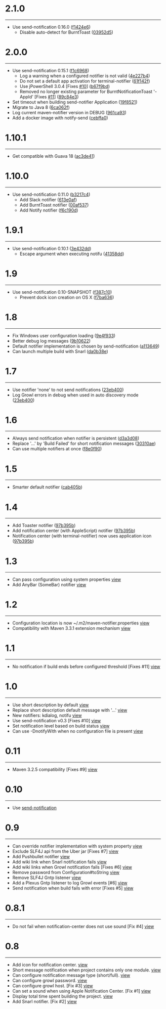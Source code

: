 # 2.1.0
***

- Use send-notification 0.16.0 ([f1424e6](http://github.com/jcgay/maven-notifier/commit/f1424e6dee4ed299051f54400687b12e773cc362))
    * Disable auto-detect for BurntToast ([03952d5](http://github.com/jcgay/send-notification/commit/03952d5d8fbbd776c10b4e5ecd2d4ed94d53456d))

# 2.0.0
***

- Use send-notification 0.15.1 ([f1c6968](http://github.com/jcgay/maven-notifier/commit/f1c69685e95b927c5eaa16295d73445717a5b427))
  * Log a warning when a configured notifier is not valid ([4e227b4](http://github.com/jcgay/send-notification/commit/4e227b440cd1c87518b35a41400892580e3afcb2))
  * Do not set a default app activation for terminal-notifier ([61f142f](http://github.com/jcgay/send-notification/commit/61f142f0940542117a3494e034bb723797337faf))
  * Use jPowerShell 3.0.4 [Fixes [#10](https://github.com/jcgay/send-notification/issues/10)] ([b67f9bd](http://github.com/jcgay/send-notification/commit/b67f9bda4e8290468328ab10b97fc3c5a1b1c37b))
  * Removed no longer existing parameter for BurntNotificationToast '-AppId' [Fixes [#11](https://github.com/jcgay/send-notification/issues/11)] ([89c84e3](http://github.com/jcgay/send-notification/commit/89c84e3f0350c68163d8293c63134901df203d10))
- Set timeout when building send-notifier Application ([19f8521](http://github.com/jcgay/maven-notifier/commit/19f852161154627a82f42293e0d0df329cc641e1))
- Migrate to Java 8 ([6ca062f](http://github.com/jcgay/maven-notifier/commit/6ca062fc6018e0d67368a2fcd44900ae63f3289f))
- Log current maven-notifier version in DEBUG ([961ca93](http://github.com/jcgay/maven-notifier/commit/961ca9354c0b2c775d682370da327952c62ce907))
- Add a docker image with notify-send ([cebffa0](http://github.com/jcgay/maven-notifier/commit/cebffa03b90786e583edc6dc4a954ed83408355e))

# 1.10.1
***

- Get compatible with Guava 18 ([ac3de41](http://github.com/jcgay/maven-notifier/commit/ac3de41c0934c2398f519752caae842213a7df20))

# 1.10.0
***

- Use send-notification 0.11.0 ([b3217c4](http://github.com/jcgay/maven-notifier/commit/b3217c4542190be2303baafb0edfc067f5f36958))
  * Add Slack notifier ([613e0af](http://github.com/jcgay/send-notification/commit/613e0af8ad444b89f231a26e36e800efef8f26e2))
  * Add BurntToast notifier ([00af537](http://github.com/jcgay/send-notification/commit/00af5378207297374f8b9c42feb7ebd149a6498d))
  * Add Notify notifier ([f6c190d](http://github.com/jcgay/send-notification/commit/f6c190dddb8160996ae84372b11bd20cb1fc8e5a))

# 1.9.1
***

- Use send-notification 0.10.1 ([3e432dd](http://github.com/jcgay/maven-notifier/commit/3e432dd612db9c0dac2cdbf30afb8c2f1db8b0a4))
    * Escape argument when executing notifu ([41358dd](http://github.com/jcgay/send-notification/commit/41358ddc20125d35996ebba5545c00e2b66ff31f))

# 1.9
***

- Use send-notification 0.10-SNAPSHOT ([f387c10](http://github.com/jcgay/maven-notifier/commit/f387c10e23cec61849ea060230ee09b8e066be6b))
    * Prevent dock icon creation on OS X ([f7ba636](http://github.com/jcgay/send-notification/commit/f7ba63631fe6e1c9f2bbad126164eeca1cf2d7b5)) 

# 1.8
***

- Fix Windows user configuration loading ([9e4f933](http://github.com/jcgay/maven-notifier/commit/9e4f933e05c9478ca5efac2e60ddb89a5552aaa5))
- Better debug log messages ([9b10622](http://github.com/jcgay/maven-notifier/commit/9b106223427d7cd1237fe644b461a4abd5ce7e37))
- Default notifier implementation is chosen by send-notification ([a113649](http://github.com/jcgay/maven-notifier/commit/a113649dcf96e693b9fb14bc2143165572ef1097))
- Can launch multiple build with Snarl ([da0b38e](http://github.com/jcgay/maven-notifier/commit/da0b38eb7db12654003de7d0efc011a7f965ba78))

# 1.7
***

- Use notifier 'none' to not send notifications ([23eb400](http://github.com/jcgay/maven-notifier/commit/23eb40006ad8637f65693e89c31e9ed35ba91366))
- Log Growl errors in debug when used in auto discovery mode ([23eb400](http://github.com/jcgay/maven-notifier/commit/23eb40006ad8637f65693e89c31e9ed35ba91366))

# 1.6
***

- Always send notification when notifier is persistent ([d3a3d08](http://github.com/jcgay/maven-notifier/commit/d3a3d081401c862491c23aeb6108e1637bbb45de))
- Replace '...' by 'Build Failed' for short notification messages ([30310ae](http://github.com/jcgay/maven-notifier/commit/30310ae092f0d5313129ac57f8e6e41a18237e73))
- Can use multiple notifiers at once ([f8e0f90](http://github.com/jcgay/maven-notifier/commit/f8e0f90ae2d3a694a5cdeb4d6ef2fb541f3cb8e8))

# 1.5
***

- Smarter default notifier ([cab405b](http://github.com/jcgay/maven-notifier/commit/cab405b6071dee5df41168d4e0f2388f32ec9970))

# 1.4
***

- Add Toaster notifier ([97b395b](http://github.com/jcgay/maven-notifier/commit/97b395b1dd94c894e26c79ce5f8e0f3593436aac))
- Add notification center (with AppleScript) notifier ([97b395b](http://github.com/jcgay/maven-notifier/commit/97b395b1dd94c894e26c79ce5f8e0f3593436aac))
- Notification center (with terminal-notifier) now uses application icon ([97b395b](http://github.com/jcgay/maven-notifier/commit/97b395b1dd94c894e26c79ce5f8e0f3593436aac))

# 1.3
***

- Can pass configuration using system properties [view](http://github.com/jcgay/maven-notifier/commit/351c771187947ad995757e3211ffabfe25330156)
- Add AnyBar (SomeBar) notifier [view](http://github.com/jcgay/maven-notifier/commit/f1bbee89aa878739d0374341ece3600470bec521)

# 1.2
***

- Configuration location is now ~/.m2/maven-notifier.properties [view](http://github.com/jcgay/maven-notifier/commit/86ba7057adf1f148107b25f7fc2e6a6567a97e57)
- Compatibility with Maven 3.3.1 extension mechanism [view](http://github.com/jcgay/maven-notifier/commit/258d769c42e3531c0f45281c3ae6f8457595d922)

# 1.1
***

- No notification if build ends before configured threshold [Fixes #11] [view](http://github.com/jcgay/maven-notifier/commit/9b513b5)

# 1.0
***

- Use short description by default [view](http://github.com/jcgay/maven-notifier/commit/6be9df9bec4bfa043f60b5bd0df4154f22eda70c)  
- Replace short description default message with '...' [view](http://github.com/jcgay/maven-notifier/commit/eb89d89359bbc867739bd2255c58b9b6db462e83)  
- New notifiers: kdialog, notifu [view](http://github.com/jcgay/maven-notifier/commit/9eb59c48a29821f4f2e83b77e680dc263297cbad)
- Use send-notification v0.3 [Fixes #10] [view](http://github.com/jcgay/maven-notifier/commit/9eb59c48a29821f4f2e83b77e680dc263297cbad)  
- Set notification level based on build status [view](http://github.com/jcgay/maven-notifier/commit/8690f63b7f16bd39fa7aa17689ef245563ccd22f)  
- Can use -DnotifyWith when no configuration file is present [view](http://github.com/jcgay/maven-notifier/commit/eb9b1f0dbc81cd1ca2951b59db699b3b020c785f)  

# 0.11
***

- Maven 3.2.5 compatibility [Fixes #9] [view](http://github.com/jcgay/maven-notifier/commit/d2c17389117167b64154859ab7bf2b80895f9b24)

# 0.10
***

- Use [send-notification](https://github.com/jcgay/send-notification)

# 0.9
***

- Can override notifier implementation with system property [view](http://github.com/jcgay/maven-notifier/commit/9096f4472d6ea939e4fab28e5fc2f8f874cbd3ea)  
- Exclude SLF4J api from the Uber jar [Fixes #7] [view](http://github.com/jcgay/maven-notifier/commit/7df6bc9006eb6c1bfef62fcbd45bb1e3dab76150)  
- Add Pushbullet notifier [view](http://github.com/jcgay/maven-notifier/commit/a19ea22af668af6c4feed2fd18ce804a0f942914)  
- Add wiki link when Snarl notification fails [view](http://github.com/jcgay/maven-notifier/commit/b12b344482513f6a58da90fd3941595ec77e6ed4)  
- Add wiki links when Growl notification fails [Fixes #6] [view](http://github.com/jcgay/maven-notifier/commit/77ba7213077d2dc7270c2ead7ad9924476e09474)  
- Remove password from Configuration#toString [view](http://github.com/jcgay/maven-notifier/commit/2df057c68ea2ecbfeb82c3c6cffdcbfe713d905a)  
- Remove SLF4J Gntp listener [view](http://github.com/jcgay/maven-notifier/commit/916932911a2973c5bd64d62f913738567d06301d)  
- Add a Plexus Gntp listener to log Growl events [#6] [view](http://github.com/jcgay/maven-notifier/commit/fadc1eb4a793665e3b1d64052deb2d31a3123d1f)  
- Send notification when build fails with error [Fixes #5] [view](http://github.com/jcgay/maven-notifier/commit/25dc1055d905ffe409a7401cdfe0a9ae6f5e2cc3)    

# 0.8.1
***

- Do not fail when notification-center does not use sound [Fix #4] [view](http://github.com/jcgay/maven-notifier/commit/2e7c08adfe1edaabb1d5ef6c8f79d3779dc816d9)  

# 0.8
***

- Add icon for notification center. [view](http://github.com/jcgay/maven-notifier/commit/91dcab8678b3cab6d19635a3b564a8b432b2282c)  
- Short message notification when project contains only one module. [view](http://github.com/jcgay/maven-notifier/commit/d8f267df1b8ee2ba7f6d3337631c57fa8c034507)  
- Can configure notification message type (short/full). [view](http://github.com/jcgay/maven-notifier/commit/f7467c5ca840b40ed9ef7c19196036de04a9117d)  
- Can configure growl password. [view](http://github.com/jcgay/maven-notifier/commit/7d06186e3254b31370e986fcd83be0155998b8a6)  
- Can configure growl host. [Fix #3] [view](http://github.com/jcgay/maven-notifier/commit/d168f2c080456574c72a269c8633d1e1cc3883a9)  
- Can set a sound when using Apple Notification Center. [Fix #1] [view](http://github.com/jcgay/maven-notifier/commit/0a8e12a3c3d41c9d4963053a562ee0188f2210cd)  
- Display total time spent building the project. [view](http://github.com/jcgay/maven-notifier/commit/639a63203d2bd07f1178348200a4bd69351ebf3f)  
- Add Snarl notifier. [Fix #2] [view](http://github.com/jcgay/maven-notifier/commit/139cc7b345e11f9085b4c8637d55baf7d58442b6)  
